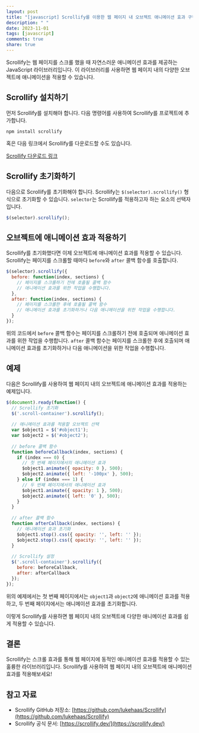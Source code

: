 ```yaml
---
layout: post
title: "[javascript] Scrollify를 이용한 웹 페이지 내 오브젝트 애니메이션 효과 구현하기"
description: " "
date: 2023-11-01
tags: [javascript]
comments: true
share: true
---
```


Scrollify는 웹 페이지를 스크롤 했을 때 자연스러운 애니메이션 효과를 제공하는 JavaScript 라이브러리입니다. 이 라이브러리를 사용하면 웹 페이지 내의 다양한 오브젝트에 애니메이션을 적용할 수 있습니다.

## Scrollify 설치하기

먼저 Scrollify를 설치해야 합니다. 다음 명령어를 사용하여 Scrollify를 프로젝트에 추가합니다.

```
npm install scrollify
```

혹은 다음 링크에서 Scrollify를 다운로드할 수도 있습니다.

[Scrollify 다운로드 링크](https://github.com/lukehaas/Scrollify)

## Scrollify 초기화하기

다음으로 Scrollify를 초기화해야 합니다. Scrollify는 `$(selector).scrollify()` 형식으로 초기화할 수 있습니다. `selector`는 Scrollify를 적용하고자 하는 요소의 선택자입니다.

```javascript
$(selector).scrollify();
```

## 오브젝트에 애니메이션 효과 적용하기

Scrollify를 초기화했다면 이제 오브젝트에 애니메이션 효과를 적용할 수 있습니다. Scrollify는 페이지를 스크롤할 때마다 `before`와 `after` 콜백 함수를 호출합니다.

```javascript
$(selector).scrollify({
  before: function(index, sections) {
    // 페이지를 스크롤하기 전에 호출될 콜백 함수
    // 애니메이션 효과를 위한 작업을 수행합니다.
  },
  after: function(index, sections) {
    // 페이지를 스크롤한 후에 호출될 콜백 함수
    // 애니메이션 효과를 초기화하거나 다음 애니메이션을 위한 작업을 수행합니다.
  }
});
```

위의 코드에서 `before` 콜백 함수는 페이지를 스크롤하기 전에 호출되며 애니메이션 효과를 위한 작업을 수행합니다. `after` 콜백 함수는 페이지를 스크롤한 후에 호출되며 애니메이션 효과를 초기화하거나 다음 애니메이션을 위한 작업을 수행합니다.

## 예제

다음은 Scrollify를 사용하여 웹 페이지 내의 오브젝트에 애니메이션 효과를 적용하는 예제입니다.

```javascript
$(document).ready(function() {
  // Scrollify 초기화
  $('.scroll-container').scrollify();
  
  // 애니메이션 효과를 적용할 오브젝트 선택
  var $object1 = $('#object1');
  var $object2 = $('#object2');
  
  // before 콜백 함수
  function beforeCallback(index, sections) {
    if (index === 0) {
      // 첫 번째 페이지에서의 애니메이션 효과
      $object1.animate({ opacity: 0 }, 500);
      $object2.animate({ left: '-100px' }, 500);
    } else if (index === 1) {
      // 두 번째 페이지에서의 애니메이션 효과
      $object1.animate({ opacity: 1 }, 500);
      $object2.animate({ left: '0' }, 500);
    }
  }
  
  // after 콜백 함수
  function afterCallback(index, sections) {
    // 애니메이션 효과 초기화
    $object1.stop().css({ opacity: '', left: '' });
    $object2.stop().css({ opacity: '', left: '' });
  }
  
  // Scrollify 설정
  $('.scroll-container').scrollify({
    before: beforeCallback,
    after: afterCallback
  });
});
```

위의 예제에서는 첫 번째 페이지에서는 `object1`과 `object2`에 애니메이션 효과를 적용하고, 두 번째 페이지에서는 애니메이션 효과를 초기화합니다.

이렇게 Scrollify를 사용하면 웹 페이지 내의 오브젝트에 다양한 애니메이션 효과를 쉽게 적용할 수 있습니다.

## 결론

Scrollify는 스크롤 효과를 통해 웹 페이지에 동적인 애니메이션 효과를 적용할 수 있는 훌륭한 라이브러리입니다. Scrollify를 사용하여 웹 페이지 내의 오브젝트에 애니메이션 효과를 적용해보세요!

## 참고 자료

- Scrollify GitHub 저장소: [https://github.com/lukehaas/Scrollify](https://github.com/lukehaas/Scrollify)
- Scrollify 공식 문서: [https://scrollify.dev/](https://scrollify.dev/)